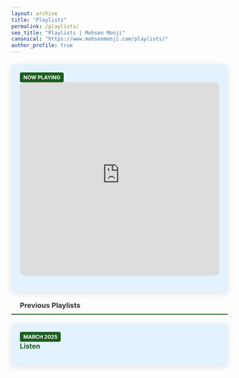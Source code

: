 ```yaml
---
layout: archive
title: "Playlists"
permalink: /playlists/
seo_title: "Playlists | Mohsen Monji"
canonical: "https://www.mohsenmonji.com/playlists/"
author_profile: true
---
```


<style>
  h3 {
    border-bottom: 2px solid #1B5E20;
    font-weight: bold;
    padding-bottom: 10px;
    margin-top: 20px;
    margin-bottom: 20px;
    display: flex;
    align-items: center;
    gap: 10px;
    color: #333;
  }

   .playlist-section {
    margin-top: 20px;
    margin-bottom: 40px;
  }

  .playlist-section p {
    text-align: justify;
  }

  .playlist-card {
    border-radius: 8px;
    padding: 20px;
    margin-bottom: 20px;
    color: #333333;
    box-shadow: 0px 4px 15px rgba(0, 0, 0, 0.1);
    transition: transform 0.3s ease, box-shadow 0.3s ease;
    text-align: justify;
  }

  .playlist-card:hover {
    transform: translateY(-5px);
    box-shadow: 0px 8px 20px rgba(0, 0, 0, 0.2);
  }

  .playlist-card:nth-child(odd) {
    background-color: #E3F2FD;
  }

  .playlist-card:nth-child(even) {
    background-color: #F3F4F6;
  }

  .playlist-card ul {
    list-style: none;
    padding: 0;
    margin: 0;
  }

  .playlist-card ul li {
    margin-bottom: 15px;
    font-size: 1rem;
  }

  .playlist-card ul li a {
    color: #1B5E20;
    text-decoration: none;
    font-weight: bold;
  }

  .playlist-card ul li a:hover {
    text-decoration: underline;
  }

  .tag {
    display: inline-block;
    background: #1B5E20;
    color: #FFFFFF;
    padding: 4px 8px;
    font-size: 12px;
    border-radius: 4px;
    margin-right: 8px;
    text-transform: uppercase;
    font-weight: bold;
  }

  .icon {
    margin-right: 10px;
    color: #1B5E20;
  }
</style>

<div class="playlist-section">
  
<div class="playlist-card">
  <span class="tag">Now Playing</span>
  <ul>
    <li>
      <iframe allow="autoplay *; encrypted-media *; fullscreen *; clipboard-write"
              frameborder="0"
              height="450"
              style="width:100%;max-width:660px;overflow:hidden;border-radius:10px;"
              sandbox="allow-forms allow-popups allow-same-origin allow-scripts allow-storage-access-by-user-activation allow-top-navigation-by-user-activation"
              src="https://embed.music.apple.com/ca/playlist/april-2025/pl.u-aZb0NJvs1Evkzgb">
      </iframe>
    </li>
  </ul>
</div>

  <h3><i class="fas fa-history icon"></i> Previous Playlists</h3>

  <div class="playlist-card">
    <span class="tag">March 2025</span>
    <ul>
      <li>
        <a href="https://music.apple.com/ca/playlist/march-2025/pl.u-11zBJWySN0BzjGq" target="_blank">
          Listen
        </a>
      </li>
    </ul>
  </div>
</div>
